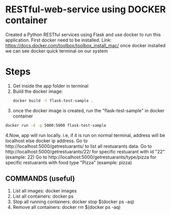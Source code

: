 # RESTful-web-service using DOCKER container

Created a Python RESTful services using Flask and use docker to run this application.
First docker need to be installed. Link: https://docs.docker.com/toolbox/toolbox_install_mac/
once docker installed we can see docker quick terminal on our system

# Steps
1. Get inside the app folder in terminal
2. Build the docker image:
   ```bash
   docker build -t flask-test-sample .
   ```
3. once the docker image is created, run the "flask-test-sample" in docker container
  ```bash
  docker run -d -p 5000:5000 flask-test-sample
  ```
4.Now, app will run locally. i.e, if it is run on normal terminal, address will be localhost else docker ip address.
  Go to http://localhost:5000/getrestuarants/  to list all restuarants data.
  Go to http://localhost:5000/getrestuarants/22/ for specific restuarant with id "22" (example: 22)
  Go to http://localhost:5000/getrestuarants/type/pizza for specific restuarants with food type "Pizza" (example: pizza)
  
## COMMANDS (useful)
1. List all images: docker images
2. List all containers: docker ps
3. Stop all running containers: docker stop $(docker ps -aq)
4. Remove all containers: docker rm $(docker ps -aq)

  
